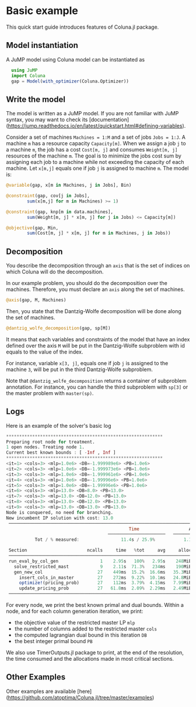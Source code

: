 # Basic example

This quick start guide introduces features of Coluna.jl package.

## Model instantiation

A JuMP model using Coluna model can be instantiated as

```julia
  using JuMP
  import Coluna
  gap = Model(with_optimizer(Coluna.Optimizer))
```  

## Write the model

The model is written as a JuMP model. If you are not familiar with JuMP syntax,
you may want to check its [documentation]
(https://jump.readthedocs.io/en/latest/quickstart.html#defining-variables).

Consider a set of machines `Machines = 1:M` and a set of jobs `Jobs = 1:J`.
A machine `m` has a resource capacity `Capacity[m]`. When we assign a job
`j` to a machine `m`, the job has a cost `Cost[m, j]` and consumes
`Weight[m, j]` resources of the machine `m`. The goal is to minimize the jobs
cost sum by assigning each job to a machine while not exceeding the capacity of
each machine. Let `x[m,j]` equals one if job `j` is assigned to machine `m`. 
The model is:

```julia
@variable(gap, x[m in Machines, j in Jobs], Bin)

@constraint(gap, cov[j in Jobs],
        sum(x[m,j] for m in Machines) >= 1)

@constraint(gap, knp[m in data.machines],
        sum(Weight[m, j] * x[m, j] for j in Jobs) <= Capacity[m])

@objective(gap, Min,
        sum(Cost[m, j] * x[m, j] for m in Machines, j in Jobs))
```

## Decomposition

You describe the decomposition through an `axis` that is the set
of indices on which Coluna will do the decomposition.

In our example problem, you should do the decomposition
over the machines. Therefore, you must declare an `axis` along the set
of machines.

```julia
@axis(gap, M, Machines)
```

Then, you state that the Dantzig-Wolfe decomposition will be done along
the set of machines.

```julia
@dantzig_wolfe_decomposition(gap, sp[M])
```

It means that each variables and constraints of the model that have an 
index defined over the axis `M` will be put in the Dantzig-Wolfe subproblem
with id equals to the value of the index. 

For instance, variable `x[3, j]`, equals one if job `j` is assigned to the machine
`3`, will be put in the third Dantzig-Wolfe subproblem.

Note that `@dantzig_wolfe_decomposition` returns a container of subproblem
annotation. For instance, you can handle the third subproblem with `sp[3]`
or the master problem with `master(sp)`.

## Logs

Here is an example of the solver's basic log

```julia
************************************************************
Preparing root node for treatment.
1 open nodes. Treating node 1.
Current best known bounds : [ -Inf , Inf ]
************************************************************
<it=1> <cols=3> <mlp=1.0e6> <DB=-1.999989e6> <PB=1.0e6>
<it=2> <cols=3> <mlp=1.0e6> <DB=-1.999973e6> <PB=1.0e6>
<it=3> <cols=3> <mlp=1.0e6> <DB=-1.999961e6> <PB=1.0e6>
<it=4> <cols=3> <mlp=1.0e6> <DB=-1.99996e6> <PB=1.0e6>
<it=5> <cols=3> <mlp=1.0e6> <DB=-1.99996e6> <PB=1.0e6>
<it=6> <cols=3> <mlp=13.0> <DB=8.0> <PB=13.0>
<it=7> <cols=3> <mlp=13.0> <DB=12.0> <PB=13.0>
<it=8> <cols=3> <mlp=13.0> <DB=12.0> <PB=13.0>
<it=9> <cols=3> <mlp=13.0> <DB=13.0> <PB=13.0>
Node is conquered, no need for branching.
New incumbent IP solution with cost: 13.0
 ──────────────────────────────────────────────────────────────────────────────────────
                                               Time                   Allocations      
                                       ──────────────────────   ───────────────────────
           Tot / % measured:                11.4s / 25.9%           1.18GiB / 20.5%    

 Section                       ncalls     time   %tot     avg     alloc   %tot      avg
 ──────────────────────────────────────────────────────────────────────────────────────
 run_eval_by_col_gen                1    2.95s   100%   2.95s    248MiB  100%    248MiB
   solve_restricted_mast            9    2.11s  71.3%   234ms    190MiB  76.7%  21.1MiB
   gen_new_col                     27    449ms  15.2%  16.6ms   35.3MiB  14.2%  1.31MiB
     insert_cols_in_master         27    272ms  9.22%  10.1ms   24.8MiB  10.0%   939KiB
     optimize!(pricing_prob)       27    112ms  3.79%  4.15ms   7.99MiB  3.22%   303KiB
     update_pricing_prob           27   61.8ms  2.09%  2.29ms   2.49MiB  1.00%  94.3KiB
 ──────────────────────────────────────────────────────────────────────────────────────
```

For every node, we print the best known primal and dual bounds. Within a node,
and for each column generation iteration, we print:

- the objective value of the restricted master LP `mlp`
- the number of columns added to the restricted master `cols`
- the computed lagrangian dual bound in this iteration `DB`
- the best integer primal bound `PB`

We also use TimerOutputs.jl package to print, at the end of the resolution,
the time consumed and the allocations made in most critical sections.

## Other Examples

Other examples are available [here]
(https://github.com/atoptima/Coluna.jl/tree/master/examples)

